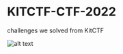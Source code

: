# KITCTF-CTF-2022
challenges we solved from KitCTF

![alt text](https://github.com/nimrods8/KITCTF-CTF-2022/koeri.png?raw=true)
